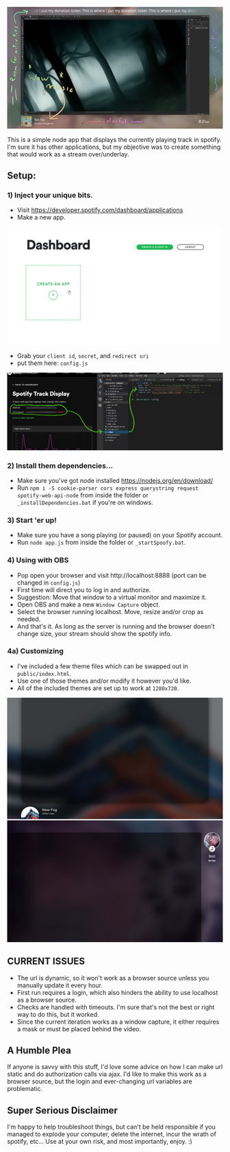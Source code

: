![Spoofy Show](readme_img/intro.jpg?raw=true)

This is a simple node app that displays the currently playing track in spotify. I'm sure it has other applications, but my objective was to create something that would work as a stream over/underlay.

## Setup:

### 1) Inject your unique bits.
- Visit https://developer.spotify.com/dashboard/applications
- Make a new app.

![Make An App](readme_img/make-an-app.jpg?raw=true)

- Grab your `client id`, `secret`, and `redirect uri`
- put them here: `config.js`

![Configure](readme_img/spoofyconfig.jpg?raw=true)

### 2)  Install them dependencies...
- Make sure you've got node installed https://nodejs.org/en/download/
- Run `npm i -S cookie-parser cors express querystring request spotify-web-api-node` from inside the folder or `_installDependencies.bat` if you're on windows.

### 3)  Start 'er up!
- Make sure you have a song playing (or paused) on your Spotify account.
- Run `node app.js` from inside the folder or `_startSpoofy.bat`.

### 4) Using with OBS
- Pop open your browser and visit http://localhost:8888 (port can be changed in `config.js`)
- First time will direct you to log in and authorize.
- Suggestion: Move that window to a virtual monitor and maximize it.
- Open OBS and make a new `Window Capture` object.
- Select the browser running localhost. Move, resize and/or crop as needed.
- And that's it. As long as the server is running and the browser doesn't change size, your stream should show the spotify info.

### 4a) Customizing
- I've included a few theme files which can be swapped out in `public/index.html`.
- Use one of those themes and/or modify it however you'd like.
- All of the included themes are set up to work at `1280x720`.

![Theme 1](readme_img/screenshot1.jpg?raw=true)
![Theme 3](readme_img/screenshot2.jpg?raw=true)


## CURRENT ISSUES
- The url is dynamic, so it won't work as a browser source unless you manually update it every hour.
- First run requires a login, which also hinders the ability to use localhost as a browser source.
- Checks are handled with timeouts. I'm sure that's not the best or right way to do this, but it worked.
- Since the current iteration works as a window capture, it either requires a mask or must be placed behind the video.

## A Humble Plea
If anyone is savvy with this stuff, I'd love some advice on how I can make url static and do authorization calls via ajax. I'd like to make this work as a browser source, but the login and ever-changing url variables are problematic.

## Super Serious Disclaimer
I'm happy to help troubleshoot things, but can't be held responsible if you managed to explode your computer, delete the internet, incur the wrath of spotify, etc... Use at your own risk, and most importantly, enjoy. :)
